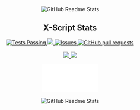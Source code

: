 <p align="center">
 <img width="100px" src="https://res.cloudinary.com/anuraghazra/image/upload/v1594908242/logo_ccswme.svg" align="center" alt="GitHub Readme Stats" />
 <h2 align="center">X-Script Stats</h2>
</p>



  <p align="center">
    <a href="https://github.com/lasindurukshan/github-readme-stats/actions">
      <img alt="Tests Passing" src="https://github.com/anuraghazra/github-readme-stats/workflows/Test/badge.svg" />
    </a>
    <a href="https://codecov.io/gh/lasindurukshan/github-readme-stats">
      <img src="https://codecov.io/gh/anuraghazra/github-readme-stats/branch/master/graph/badge.svg" />
    </a>
    <a href="https://github.com/lasindurukshan/github-readme-stats/issues">
      <img alt="Issues" src="https://img.shields.io/github/issues/anuraghazra/github-readme-stats?color=0088ff" />
    </a>
    <a href="https://github.com/lasindurukshan/github-readme-stats/pulls">
      <img alt="GitHub pull requests" src="https://img.shields.io/github/issues-pr/anuraghazra/github-readme-stats?color=0088ff" />
    </a>
    <br />
    <br />
    <a href="https://vscode.pro/">
      <img src="https://img.shields.io/badge/Supported%20by-VSCode%20Power%20User%20%E2%86%92-gray.svg?colorA=655BE1&colorB=4F44D6&style=for-the-badge"/>
    </a>
    <a href="https://www.npmjs.com/products/pro">
      <img src="https://img.shields.io/badge/Supported%20by-NPM%20 Pro User%20%E2%86%92-gray.svg?colorA=DC2853&colorB=FF002B&style=for-the-badge"/>
    </a>
<p align="center">
 <img width="150px" src="https://raw.githubusercontent.com/LasinduRukshan/lasindurukshan/main/x.svg" align="center" alt="GitHub Readme Stats" />
</p>
<p align="center">
 <img width="2000px" src="https://telegra.ph/file/318aeec5bd49f0e65d8c7.jpg" align="center" alt="GitHub Readme Stats" />
</p>

